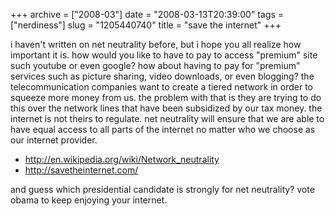 +++
archive = ["2008-03"]
date = "2008-03-13T20:39:00"
tags = ["nerdiness"]
slug = "1205440740"
title = "save the internet"
+++

i haven't written on net neutrality before, but i hope you all realize how
important it is. how would you like to have to pay to access "premium"
site such youtube or even google? how about having to pay for "premium"
services such as picture sharing, video downloads, or even blogging? the
telecommunication companies want to create a tiered network in order to
squeeze more money from us. the problem with that is they are trying to do
this over the network lines that have been subsidized by our tax money.
the internet is not theirs to regulate. net neutrality will ensure that we
are able to have equal access to all parts of the internet no matter who
we choose as our internet provider.

- http://en.wikipedia.org/wiki/Network_neutrality
- http://savetheinternet.com/

and guess which presidential candidate is strongly for net neutrality?
vote obama to keep enjoying your internet.

